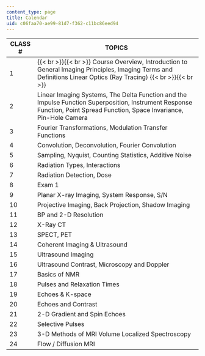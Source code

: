 ```yaml
---
content_type: page
title: Calendar
uid: c06faa70-ae99-81d7-f362-c11bc86eed94
---
```


| CLASS # | TOPICS |
| --- | --- |
| 1 |  {{< br >}}{{< br >}} Course Overview, Introduction to General Imaging Principles, Imaging Terms and Definitions Linear Optics (Ray Tracing) {{< br >}}{{< br >}}  |
| 2 | Linear Imaging Systems, The Delta Function and the Impulse Function Superposition, Instrument Response Function, Point Spread Function, Space Invariance, Pin-Hole Camera |
| 3 | Fourier Transformations, Modulation Transfer Functions |
| 4 | Convolution, Deconvolution, Fourier Convolution |
| 5 | Sampling, Nyquist, Counting Statistics, Additive Noise |
| 6 | Radiation Types, Interactions |
| 7 | Radiation Detection, Dose |
| 8 | Exam 1 |
| 9 | Planar X-ray Imaging, System Response, S/N |
| 10 | Projective Imaging, Back Projection, Shadow Imaging |
| 11 | BP and 2-D Resolution |
| 12 | X-Ray CT |
| 13 | SPECT, PET |
| 14 | Coherent Imaging & Ultrasound |
| 15 | Ultrasound Imaging |
| 16 | Ultrasound Contrast, Microscopy and Doppler |
| 17 | Basics of NMR |
| 18 | Pulses and Relaxation Times |
| 19 | Echoes & K-space |
| 20 | Echoes and Contrast |
| 21 | 2-D Gradient and Spin Echoes |
| 22 | Selective Pulses |
| 23 | 3-D Methods of MRI Volume Localized Spectroscopy |
| 24 | Flow / Diffusion MRI